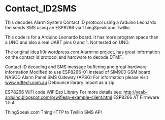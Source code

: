 # Contact_ID2SMS
This decodes Alarm System Contact ID protocol using a Arduino Leonardo the sends SMS using an ESP8266 via ThingSpeak and Twillio 

This code is for a Arduino Leonardo board. It has more program space than a UNO
 and also a real UART pins 0 and 1. Not tested on UNO.
 
 The original idea li0r.wordpress.com Alarmino project, has great information on the contact id
 protocol and hardware to decode DTMF.
 
 Contact ID decoding and SMS message buffering and great hardware information
 Modified to use ESP8266-01 instead of SIM900 GSM board
 NASCO Alarm Panel SMS Gateway (APSG)
 For information please visit www.ndtech.com.au
 Debounce library import as a zip 
  
 ESP8266 WiFi code
 WiFiEsp Library
 For more details see: http://yaab-arduino.blogspot.com/p/wifiesp-example-client.html
 ESP8266 AT Firmware 1.5.4
  
 ThingSpeak.com ThingHTTP to Twillio SMS API
